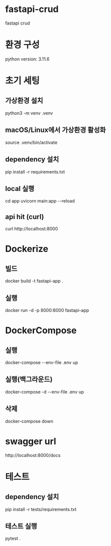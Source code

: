 # fastapi-crud
fastapi crud
# 환경 구성
python version: 3.11.6

# 초기 세팅 

## 가상환경 설치
python3 -m venv .venv

## macOS/Linux에서 가상환경 활성화
source .venv/bin/activate

## dependency 설치
pip install -r requirements.txt

## local 실행
cd app
uvicorn main:app --reload

## api hit (curl)
curl http://localhost:8000

# Dockerize

## 빌드
docker build -t fastapi-app .

## 실행
docker run -d -p 8000:8000 fastapi-app

# DockerCompose

## 실행
docker-compose --env-file .env up

## 실행(백그라운드)
docker-compose -d --env-file .env up

## 삭제
docker-compose down

# swagger url
http://localhost:8000/docs

# 테스트

## dependency 설치
pip install -r tests/requirements.txt

## 테스트 실행
pytest .
